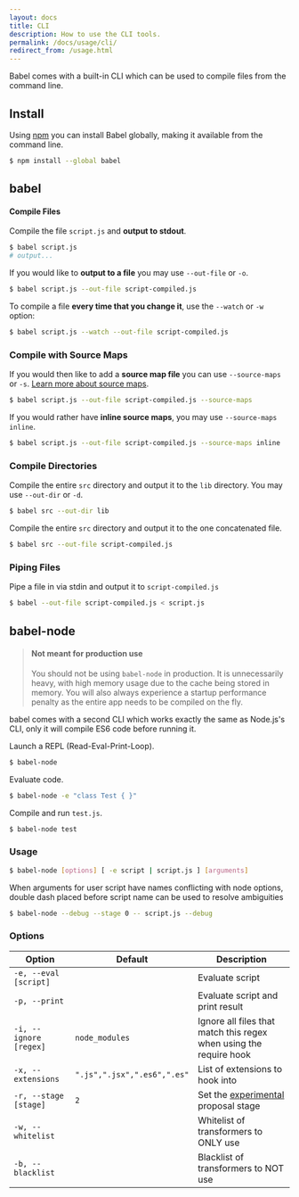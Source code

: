 ```yaml
---
layout: docs
title: CLI
description: How to use the CLI tools.
permalink: /docs/usage/cli/
redirect_from: /usage.html
---
```


<p class="lead">
  Babel comes with a built-in CLI which can be used to compile files from the
  command line.
</p>

## Install

Using [npm](https://www.npmjs.com/) you can install Babel globally, making it
available from the command line.

```sh
$ npm install --global babel
```

## babel

#### Compile Files

Compile the file `script.js` and **output to stdout**.

```sh
$ babel script.js
# output...
```

If you would like to **output to a file** you may use `--out-file` or `-o`.

```sh
$ babel script.js --out-file script-compiled.js
```

To compile a file **every time that you change it**, use the `--watch` or `-w` option:

```sh
$ babel script.js --watch --out-file script-compiled.js
```

### Compile with Source Maps

If you would then like to add a **source map file** you can use
`--source-maps` or `-s`. [Learn more about source maps](http://www.html5rocks.com/en/tutorials/developertools/sourcemaps/).

```sh
$ babel script.js --out-file script-compiled.js --source-maps
```

If you would rather have **inline source maps**, you may use `--source-maps inline`.

```sh
$ babel script.js --out-file script-compiled.js --source-maps inline
```

### Compile Directories

Compile the entire `src` directory and output it to the `lib` directory. You may use `--out-dir` or `-d`.

```sh
$ babel src --out-dir lib
```

Compile the entire `src` directory and output it to the one concatenated file.

```sh
$ babel src --out-file script-compiled.js
```

### Piping Files

Pipe a file in via stdin and output it to `script-compiled.js`

```sh
$ babel --out-file script-compiled.js < script.js
```

## babel-node

<blockquote class="babel-callout babel-callout-warning">
  <h4>Not meant for production use</h4>
  <p>
    You should not be using <code>babel-node</code> in production. It is unnecessarily heavy,
    with high memory usage due to the cache being stored in memory. You will also always
    experience a startup performance penalty as the entire app needs to be compiled on the fly.
  </p>
</blockquote>

babel comes with a second CLI which works exactly the same as Node.js's CLI, only
it will compile ES6 code before running it.

Launch a REPL (Read-Eval-Print-Loop).

```sh
$ babel-node
```

Evaluate code.

```sh
$ babel-node -e "class Test { }"
```

Compile and run `test.js`.

```sh
$ babel-node test
```

### Usage

```sh
$ babel-node [options] [ -e script | script.js ] [arguments]
```

When arguments for user script have names conflicting with node options, double dash placed before script name can be used to resolve ambiguities

```sh
$ babel-node --debug --stage 0 -- script.js --debug
```

### Options

| Option                   | Default              | Description                     |
| ------------------------ | -------------------- | ------------------------------- |
| `-e, --eval [script]`    |                      | Evaluate script                 |
| `-p, --print`            |                      | Evaluate script and print result |
| `-i, --ignore [regex]`   | `node_modules`       | Ignore all files that match this regex when using the require hook |
| `-x, --extensions`       | `".js",".jsx",".es6",".es"` | List of extensions to hook into |
| `-r, --stage [stage]`    | `2`                  | Set the [experimental](/docs/usage/experimental) proposal stage |
| `-w, --whitelist`        |                      | Whitelist of transformers to ONLY use |
| `-b, --blacklist`        |                      | Blacklist of transformers to NOT use |
